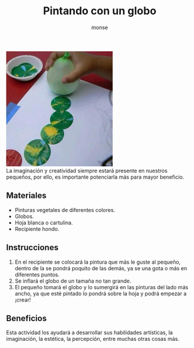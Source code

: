﻿---
layout: post
title:  "Pintando con un globo"
tags: [espacial]
categories: [infantes, actividad]
author: monse
image: /assets/posts/2020-09-17-pintar.jpeg
hidden: true
---
![Actividad de pintar](/assets/posts/2020-09-17-pintar.jpeg)<br/>
La imaginación y creatividad siempre estará presente en nuestros pequeños, por ello, es importante potenciarla más para mayor beneficio. 

## Materiales 
- Pinturas vegetales de diferentes colores.
- Globos.
- Hoja blanca o cartulina.
- Recipiente hondo.

## Instrucciones
1. En el recipiente se colocará la pintura que más le guste al pequeño, dentro de la se pondrá poquito de las demás, ya se una gota o más en diferentes puntos.
2. Se inflará el globo de un tamaña no tan grande.
3. El pequeño tomará el globo y lo sumergirá en las pinturas del lado más ancho, ya que esté pintado lo pondrá sobre la hoja y podrá empezar a ¡crear!

## Beneficios
Esta actividad los ayudará a desarrollar sus habilidades artísticas, la imaginación, la estética, la percepción, entre muchas otras cosas más.